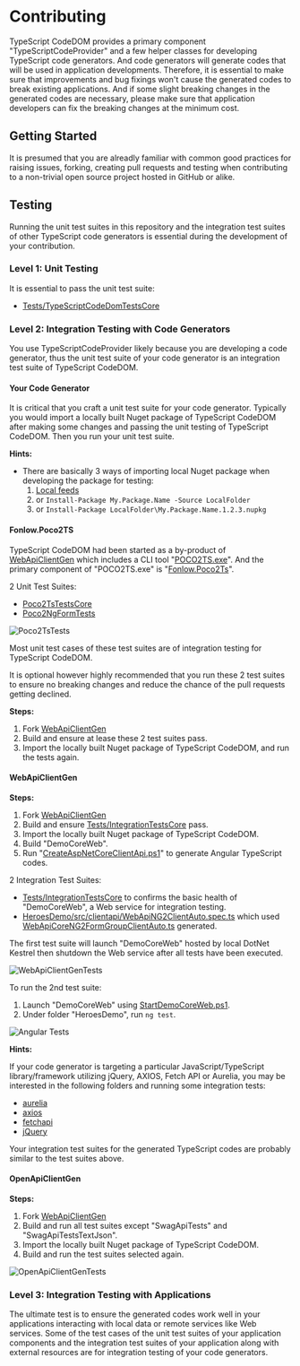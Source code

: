 # Contributing

TypeScript CodeDOM provides a primary component "TypeScriptCodeProvider" and a few helper classes for developing TypeScript code generators. And code generators will generate codes that will be used in application developments. Therefore, it is essential to make sure that improvements and bug fixings won't cause the generated codes to break existing applications. And if some slight breaking changes in the generated codes are necessary, please make sure that application developers can fix the breaking changes at the minimum cost.


## Getting Started

It is presumed that you are alreadly familiar with common good practices for raising issues, forking, creating pull requests and testing when contributing to a non-trivial open source project hosted in GitHub or alike.

## Testing

Running the unit test suites in this repository and the integration test suites of other TypeScript code generators is essential during the development of your contribution.

### Level 1: Unit Testing

It is essential to pass the unit test suite:
* [Tests/TypeScriptCodeDomTestsCore](https://github.com/zijianhuang/TypeScriptCodeDOM/tree/master/Tests/TypeScriptCodeDomTestsCore)

### Level 2: Integration Testing with Code Generators

You use TypeScriptCodeProvider likely because you are developing a code generator, thus the unit test suite of your code generator is an integration test suite of TypeScript CodeDOM. 

#### Your Code Generator

It is critical that you craft a unit test suite for your code generator. Typically you would import a locally built Nuget package of TypeScript CodeDOM after making some changes and passing the unit testing of TypeScript CodeDOM. Then you run your unit test suite.

**Hints:**
* There are basically 3 ways of importing local Nuget package when developing the package for testing:
    1. [Local feeds](https://learn.microsoft.com/en-us/nuget/hosting-packages/local-feeds)
    1. or `Install-Package My.Package.Name -Source LocalFolder`
    1. or `Install-Package LocalFolder\My.Package.Name.1.2.3.nupkg`

#### Fonlow.Poco2TS

TypeScript CodeDOM had been started as a by-product of [WebApiClientGen](https://github.com/zijianhuang/webapiclientgen) which includes a CLI tool "[POCO2TS.exe](https://github.com/zijianhuang/webapiclientgen/wiki/POCO2TS.exe)". And the primary component of "POCO2TS.exe" is "[Fonlow.Poco2Ts](https://github.com/zijianhuang/webapiclientgen/wiki/Fonlow.Poco2Ts)".

2 Unit Test Suites:
* [Poco2TsTestsCore](https://github.com/zijianhuang/webapiclientgen/tree/master/Tests/Poco2TsTestsCore)
* [Poco2NgFormTests](https://github.com/zijianhuang/webapiclientgen/tree/master/Tests/Poco2NgFormTests)

![Poco2TsTests](https://github.com/zijianhuang/webapiclientgen/raw/master/Doc/Poco2TsTests.png)

Most unit test cases of these test suites are of integration testing for TypeScript CodeDOM.

It is optional however highly recommended that you run these 2 test suites to ensure no breaking changes and reduce the chance of the pull requests getting declined.

**Steps:**

1. Fork [WebApiClientGen](https://github.com/zijianhuang/webapiclientgen)
1. Build and ensure at lease these 2 test suites pass.
1. Import the locally built Nuget package of TypeScript CodeDOM, and run the tests again.


#### WebApiClientGen

**Steps:**

1. Fork [WebApiClientGen](https://github.com/zijianhuang/webapiclientgen)
1. Build and ensure [Tests/IntegrationTestsCore](https://github.com/zijianhuang/webapiclientgen/tree/master/Tests/IntegrationTestsCore) pass.
1. Import the locally built Nuget package of TypeScript CodeDOM.
1. Build "DemoCoreWeb".
1. Run "[CreateAspNetCoreClientApi.ps1](https://github.com/zijianhuang/webapiclientgen/blob/master/CreateAspNetCoreClientApi.ps1)" to generate Angular TypeScript codes.

2 Integration Test Suites:

* [Tests/IntegrationTestsCore](https://github.com/zijianhuang/webapiclientgen/tree/master/Tests/IntegrationTestsCore) to confirms the basic health of "DemoCoreWeb", a Web service for integration testing.
* [HeroesDemo/src/clientapi/WebApiNG2ClientAuto.spec.ts](https://github.com/zijianhuang/webapiclientgen/blob/master/HeroesDemo/src/clientapi/WebApiNG2ClientAuto.spec.ts) which used [WebApiCoreNG2FormGroupClientAuto.ts](https://github.com/zijianhuang/webapiclientgen/blob/master/HeroesDemo/src/clientapi/WebApiCoreNG2FormGroupClientAuto.ts) generated.

The first test suite will launch "DemoCoreWeb" hosted by local DotNet Kestrel then shutdown the Web service after all tests have been executed. 

![WebApiClientGenTests](https://github.com/zijianhuang/webapiclientgen/raw/master/Doc/WebApiClientGenTests.png)

To run the 2nd test suite:
1. Launch "DemoCoreWeb" using [StartDemoCoreWeb.ps1](https://github.com/zijianhuang/webapiclientgen/blob/master/StartDemoCoreWeb.ps1).
1. Under folder "HeroesDemo", run `ng test`.

![Angular Tests](https://github.com/zijianhuang/webapiclientgen/raw/master/Doc/ngTests.png)

**Hints:**

If your code generator is targeting a particular JavaScript/TypeScript library/framework utilizing jQuery, AXIOS, Fetch API or Aurelia, you may be interested in the following folders and running some integration tests:

* [aurelia](https://github.com/zijianhuang/webapiclientgen/tree/master/aurelia)
* [axios](https://github.com/zijianhuang/webapiclientgen/tree/master/axios)
* [fetchapi](https://github.com/zijianhuang/webapiclientgen/tree/master/fetchapi)
* [jQuery](https://github.com/zijianhuang/webapiclientgen/blob/master/DemoCoreWeb/README.md)

Your integration test suites for the generated TypeScript codes are probably similar to the test suites above.

#### OpenApiClientGen

**Steps:**

1. Fork [WebApiClientGen](https://github.com/zijianhuang/openapiclientgen)
1. Build and run all test suites except "SwagApiTests" and "SwagApiTestsTextJson".
1. Import the locally built Nuget package of TypeScript CodeDOM.
1. Build and run the test suites selected again.

![OpenApiClientGenTests](https://github.com/zijianhuang/openapiclientgen/raw/master/Docs/Images/TestSuitesInitial.png)

### Level 3: Integration Testing with Applications

The ultimate test is to ensure the generated codes work well in your applications interacting with local data or remote services like Web services. Some of the test cases of the unit test suites of your application components and the integration test suites of your application along with external resources are for integration testing of your code generators.

